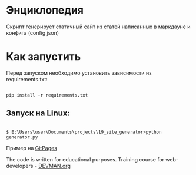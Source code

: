 # Энциклопедия 

Скрипт генерирует статичный сайт из статей написанных в маркдауне и конфига (config.json)

# Как запустить
Перед запуском необходимо установить зависимости из requirements.txt:
```#!bash

pip install -r requirements.txt

```
## Запуск на Linux:



```#!bash

$ E:\Users\user\Documents\projects\19_site_generator>python generator.py 

```

Пример на [GitPages](https://askanio234.github.io/19_site_generator/)

The code is written for educational purposes. Training course for web-developers - [DEVMAN.org](https://devman.org)
